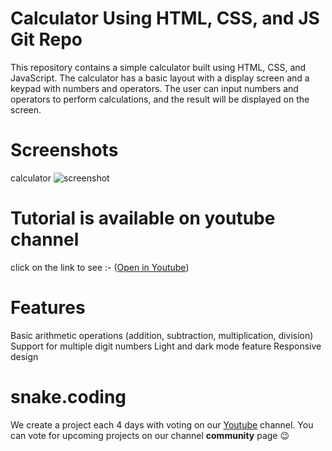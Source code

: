 # Calculator Using HTML, CSS, and JS Git Repo
This repository contains a simple calculator built using HTML, CSS, and JavaScript. The calculator has a basic layout with a display screen and a keypad with numbers and operators. The user can input numbers and operators to perform calculations, and the result will be displayed on the screen.

# Screenshots

calculator
![screenshot](Screenshot1.png)

# Tutorial is available on youtube channel 
click on the link to see :- ([Open in Youtube]())

# Features

Basic arithmetic operations (addition, subtraction, multiplication, division)
Support for multiple digit numbers
Light and dark mode feature
Responsive design


# snake.coding
We create a project each 4 days with voting on our <a href="https://youtube.com/@snakecoding_12" target="_blank">Youtube</a> channel.
You can vote for upcoming projects on our channel **community** page :wink:
